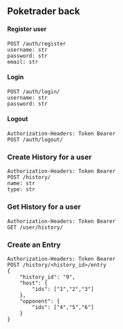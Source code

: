 ## Poketrader back

#### Register user

```
POST /auth/register
username: str
password: str
email: str

```

#### Login

```
POST /auth/login/
username: str
password: str  
```

#### Logout

```
Authorization-Headers: Token Bearer
POST /auth/logout/
```

### Create History for a user

```
Authorization-Headers: Token Bearer
POST /history/
name: str
type: str
```

### Get History for a user

```
Authorization-Headers: Token Bearer
GET /user/history/
```

### Create an Entry
```
Authorization-Headers: Token Bearer
POST /history/<history_id>/entry
{
    "history_id": "9",
    "host": {
        "ids": ["1","2","3"]
    },
    "opponent": {
        "ids": ["4","5","6"]
    }
}
```
